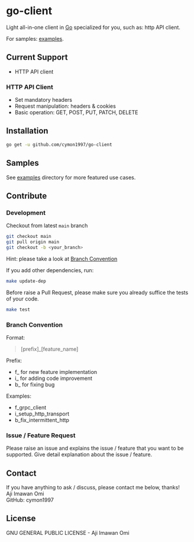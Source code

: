 # go-client

Light all-in-one client in [Go](https://golang.org) specialized for you, such as: http API client.

For samples: [examples](#examples).

## Current Support

- HTTP API client

### HTTP API Client

- Set mandatory headers 
- Request manipulation: headers & cookies
- Basic operation: GET, POST, PUT, PATCH, DELETE

## Installation

```bash
go get -u github.com/cymon1997/go-client
```

## Samples

See [examples](https://github.com/cymon1997/go-client/tree/master/examples) directory for more featured use cases.


## Contribute

### Development

Checkout from latest `main` branch
```bash
git checkout main 
git pull origin main 
git checkout -b <your_branch>
```
Hint: please take a look at [Branch Convention](#branch-convention)

If you add other dependencies, run: 
```bash
make update-dep 
```

Before raise a Pull Request, please make sure you already suffice the tests of your code.  

```bash
make test
```

### Branch Convention

Format: 
> [prefix]_[feature_name]

Prefix: 
- f_ for new feature implementation
- i_ for adding code improvement
- b_ for fixing bug

Examples: 
- f_grpc_client
- i_setup_http_transport 
- b_fix_intermittent_http

### Issue / Feature Request

Please raise an issue and explains the issue / feature that you want to be supported. 
Give detail explanation about the issue / feature. 

## Contact 

If you have anything to ask / discuss, please contact me below, thanks!   
Aji Imawan Omi  
GitHub: cymon1997

## License

GNU GENERAL PUBLIC LICENSE - Aji Imawan Omi